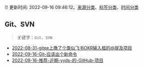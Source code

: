 :alarm_clock: 更新时间: 2022-09-16 09:46:12。[来源分类](../README.md)、[标签分类](../TAGS.md)、[时间分类](../TIMELINE.md)

## Git、SVN


> 关键字：`Git`、`SVN`



- [2022-08-31-gitee上撸了个类似飞书OKR输入框的@提及项目](https://www.zhangxinxu.com/wordpress/2022/08/gitee-feishu-okr-at-mention/) 
- [2022-09-16-Git-应该出个新命令](https://www.v2ex.com/t/880631) 
- [2022-09-16-推荐-近期-yyds-的-GitHub-项目](https://toutiao.io/k/i1qkq4o) 